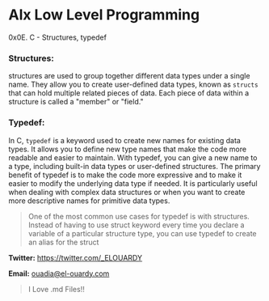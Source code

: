 # Alx Low Level Programming
0x0E. C - Structures, typedef

### Structures:
structures are used to group together different data types under a single name. They allow you to create user-defined data types, known as `structs` that can hold multiple related pieces of data. Each piece of data within a structure is called a "member" or "field."

### Typedef:
In C, `typedef` is a keyword used to create new names for existing data types. It allows you to define new type names that make the code more readable and easier to maintain. With typedef, you can give a new name to a type, including built-in data types or user-defined structures.
The primary benefit of typedef is to make the code more expressive and to make it easier to modify the underlying data type if needed. It is particularly useful when dealing with complex data structures or when you want to create more descriptive names for primitive data types.
> One of the most common use cases for typedef is with structures. Instead of having to use struct keyword every time you declare a variable of a particular structure type, you can use typedef to create an alias for the struct

**Twitter:** https://twitter.com/_ELOUARDY

**Email:** ouadia@el-ouardy.com

> I Love .md Files!!
